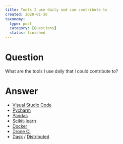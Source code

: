 ```yaml
---
title: Tools I use daily and can contribute to
created: 2020-01-30
taxonomy:
  type: post
  category: [Questions]
  status: finished
---
```


# Question
What are the tools I use daily that I could contribute to?

# Answer
* [Visual Studio Code](https://github.com/microsoft/vscode)
* [Pycharm](https://github.com/JetBrains/intellij-community)
* [Pandas](https://github.com/pandas-dev/pandas)
* [Scikit-learn](https://github.com/scikit-learn/scikit-learn)
* [Docker](https://github.com/moby/moby)
* [Drone CI](https://github.com/drone/drone)
* [Dask](https://github.com/dask/dask) / [Distributed]()
